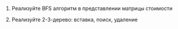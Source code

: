 
1. Реализуйте BFS алгоритм в представлении матрицы стоимости

2. Реализуйте 2-3-дерево: вставка, поиск, удаление
